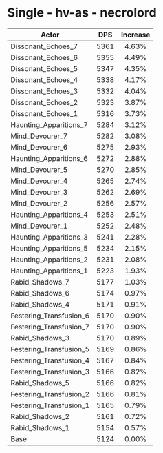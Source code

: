 # Single - hv-as - necrolord
| Actor | DPS | Increase |
|---|:---:|:---:|
|Dissonant_Echoes_7|5361|4.63%|
|Dissonant_Echoes_6|5355|4.49%|
|Dissonant_Echoes_5|5347|4.35%|
|Dissonant_Echoes_4|5338|4.17%|
|Dissonant_Echoes_3|5332|4.04%|
|Dissonant_Echoes_2|5323|3.87%|
|Dissonant_Echoes_1|5316|3.73%|
|Haunting_Apparitions_7|5284|3.12%|
|Mind_Devourer_7|5282|3.08%|
|Mind_Devourer_6|5275|2.93%|
|Haunting_Apparitions_6|5272|2.88%|
|Mind_Devourer_5|5270|2.85%|
|Mind_Devourer_4|5265|2.74%|
|Mind_Devourer_3|5262|2.69%|
|Mind_Devourer_2|5256|2.57%|
|Haunting_Apparitions_4|5253|2.51%|
|Mind_Devourer_1|5252|2.48%|
|Haunting_Apparitions_3|5241|2.28%|
|Haunting_Apparitions_5|5234|2.15%|
|Haunting_Apparitions_2|5231|2.08%|
|Haunting_Apparitions_1|5223|1.93%|
|Rabid_Shadows_7|5177|1.03%|
|Rabid_Shadows_6|5174|0.97%|
|Rabid_Shadows_4|5171|0.91%|
|Festering_Transfusion_6|5170|0.90%|
|Festering_Transfusion_7|5170|0.90%|
|Rabid_Shadows_3|5170|0.89%|
|Festering_Transfusion_5|5169|0.86%|
|Festering_Transfusion_4|5167|0.84%|
|Festering_Transfusion_3|5166|0.82%|
|Rabid_Shadows_5|5166|0.82%|
|Festering_Transfusion_2|5166|0.81%|
|Festering_Transfusion_1|5165|0.79%|
|Rabid_Shadows_2|5161|0.72%|
|Rabid_Shadows_1|5154|0.57%|
|Base|5124|0.00%|
